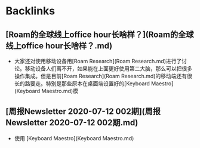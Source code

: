 
# Backlinks
## [Roam的全球线上office hour长啥样？](Roam的全球线上office hour长啥样？.md)
- 大家还对使用移动设备用[Roam Research](Roam Research.md)进行了讨论。移动设备人们离不开，如果能在上面更好使用第二大脑，那么可以把很多操作集成。但是目前[Roam Research](Roam Research.md)的移动端还有很长的路要走。特别是那些原本在桌面端设置好的[Keyboard Maestro](Keyboard Maestro.md)模

## [周报Newsletter 2020-07-12 002期](周报Newsletter 2020-07-12 002期.md)
- 使用 [Keyboard Maestro](Keyboard Maestro.md)

